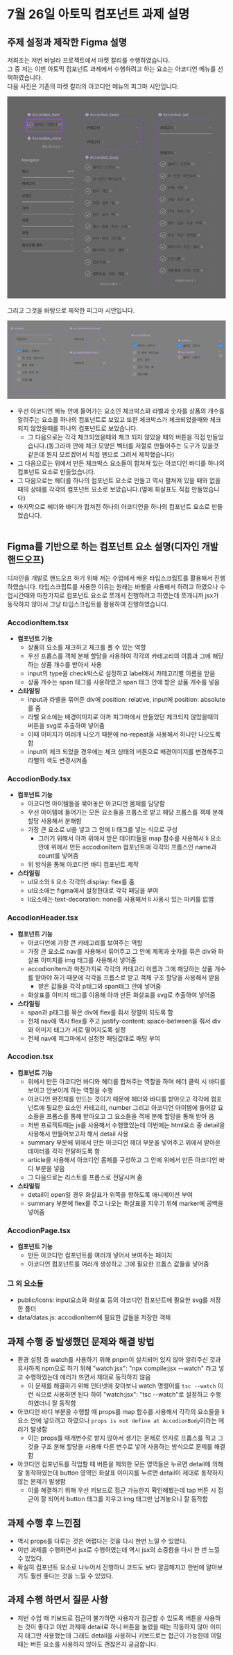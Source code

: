 # 7월 26일 아토믹 컴포넌트 과제 설명

## 주제 설정과 제작한 Figma 설명

저희조는 저번 바닐라 프로젝트에서 마켓 칼리를 수행하였습니다. <br>
그 중 저는 이번 아토믹 컴포넌트 과제에서 수행하려고 하는 요소는 아코디언 메뉴를 선택하였습니다.  
다음 사진은 기존의 마켓 칼리의 아코디언 메뉴의 피그마 시안입니다.

![아코디언 메뉴](../07-26-homework/public/picture-for-homework-info/maketcarly-figma.png) <br>

그리고 그것을 바탕으로 제작한 피그마 시안입니다.

![직접 만든 아코디언 메뉴](../07-26-homework/public/picture-for-homework-info/make-my-accodion-menu.png) <br>

- 우선 아코디언 메뉴 안에 들어가는 요소인 체크박스와 라벨과 숫자를 상품의 개수를 알려주는 요소를 하나의 컴포넌트로 보았고 또한 체크박스가 체크되었을때와 체크되지 않았을때를 하나의 컴포넌트로 보았습니다.
  - 그 다음으로는 각각 체크되었을때와 체크 되지 않았을 때의 버튼을 직접 만들었습니다.(동그라미 안에 체크 모양은 벡터를 저절로 만들어주는 도구가 있을것 같은데 뭔지 모르겠어서 직접 펜으로 그려서 제작했습니다)
- 그 다음으로는 위에서 만든 체크박스 요소들이 합쳐져 있는 아코디언 바디를 하나의 컴포넌트 요소로 만들었습니다.
- 그 다음으로는 헤더를 하나의 컴포넌트 요소로 만들고 역시 펼쳐져 있을 때와 없을 때의 상태를 각각의 컴포넌트 요소로 보았습니다.(옆에 화살표도 직접 만들었습니다)
- 마지막으로 헤더와 바디가 합쳐진 하나의 아코디언을 하나의 컴포넌트 요소로 만들었습니다.<br><br>

## Figma를 기반으로 하는 컴포넌트 요소 설명(디자인 개발 핸드오프)

디자인을 개발로 핸드오프 하기 위해 저는 수업에서 배운 타입스크립트를 활용해서 진행하였습니다. 타입스크립트를 사용한 이유는 원래는 바벨을 사용해서 하려고 하였으나 수업시간때와 마찬가지로 컴포넌트 요소로 쪼개서 진행하려고 하였는데 쪼개니까 jsx가 동작하지 않아서 그냥 타입스크립트를 활용하여 진행하였습니다. <br>

### AccodionItem.tsx

- **컴포넌트 기능**
  - 상품의 요소를 체크하고 체크를 풀 수 있는 역할
  - 우선 프롭스를 객체 분해 할당을 사용하여 각각의 카테고리의 이름과 그에 해당하는 상품 개수를 받아서 사용
  - input의 type을 check박스로 설정하고 label에서 카테고리별 이름을 받음
  - 상품 개수는 span 태그를 사용하였고 span 태그 안에 받은 상품 개수를 넣음
- **스타일링**
  - input과 라벨을 묶어준 div에 position: relative, input에 position: absolute를 줌
  - 라벨 요소에는 배경이미지로 아까 피그마에서 만들었던 체크되지 않았을때의 버튼을 svg로 추출하여 넣어줌
  - 이때 이미지가 여러개 나오기 때문에 no-repeat을 사용해서 하나만 나오도록 함
  - input이 체크 되었을 경우에는 체크 상태의 버튼으로 배경이미지를 변경해주고 라벨의 색도 변경시켜줌

### AccodionBody.tsx

- **컴포넌트 기능**
  - 아코디언 아이템들을 묶어놓은 아코디언 몸체를 담당함
  - 우선 아이템에 들어가는 모든 요소들을 프롭스로 받고 해당 프롭스를 객체 분해 할당 사용해서 분해함
  - 가장 큰 요소로 ul을 넣고 그 안에 li 태그를 넣는 식으로 구성
    - 그러기 위해서 아까 위에서 받은 데이터들을 map 함수를 사용해서 li 요소 안에 위에서 만든 accodionItem 컴포넌트에 각각의 프롭스인 name과 count를 넣어줌
  - 위 방식을 통해 아코디언 바디 컴포넌트 제작
- **스타일링**
  - ul요소와 li 요소 각각의 display: flex를 줌
  - ul요소에는 figma에서 설정한대로 각각 패딩을 부여
  - li요소에는 text-decoration: none를 사용해서 li 사용시 있는 마커를 없앰

### AccodionHeader.tsx

- **컴포넌트 기능**
  - 아코디언에 가장 큰 카테고리를 보여주는 역할
  - 가장 큰 요소로 nav를 사용해서 묶어주고 그 안에 제목과 숫자를 묶은 div와 화살표 이미지를 img 태그를 사용해서 넣어줌
  - accodionItem과 마찬가지로 각각의 카테고리 이름과 그에 해당하는 상품 개수를 받아야 하기 때문에 각각을 프롭스로 받고 객체 구조 할당을 사용해서 받음
    - 받은 값들을 각각 p태그와 span태그 안에 넣어줌
  - 화살표를 이미지 태그를 이용해 아까 만든 화살표를 svg로 추출하여 넣어줌
- **스타일링**
  - span과 p태그를 묶은 div에 flex를 줘서 정렬이 되도록 함
  - 전체 nav에 역시 flex를 주고 justify-content: space-between을 줘서 div와 이미지 태그가 서로 떨어지도록 설정
  - 전체 nav에 피그마에서 설정한 패딩값대로 패딩 부여

### Accodion.tsx

- **컴포넌트 기능**
  - 위에서 만든 아코디언 바디와 헤더를 합쳐주는 역할을 하며 헤더 클릭 시 바디를 보이고 안보이게 하는 역할을 수행
  - 아코디언 완전체를 만드는 것이기 때문에 헤더와 바디를 받아오고 각각에 컴포넌트에 필요한 요소인 카테고리, number 그리고 아코디언 아이템에 들어갈 요소들을 프롭스를 통해 받아오고 그 요소들을 객체 분해 할당을 통해 받아 옴
  - 저번 프로젝트때는 js를 사용해서 수행했었는데 이번에는 html요소 중 detail을 사용해서 만들어보고자 해서 detail 사용
  - summary 부분에 위에서 만든 아코디언 헤더 부분을 넣어주고 위에서 받아온 데이터를 각각 전달하도록 함
  - article을 사용해서 아코디언 몸체를 구성하고 그 안에 위에서 만든 아코디언 바디 부분을 넣음
  - 그 다음으로는 리스트를 프롭스로 전달시켜 줌
- **스타일링**
  - detail이 open일 경우 화살표가 위쪽을 향하도록 애니메이션 부여
  - summary 부분에 flex를 주고 나오는 화살표를 지우기 위해 marker에 공백을 넣어줌

### AccodionPage.tsx

- **컴포넌트 기능**
  - 만든 아코디언 컴포넌트를 여러개 넣어서 보여주는 페이지
  - 아코디언 컴포넌트를 여러개 생성하고 그에 필요한 프롭스 값들을 넣어줌

### 그 외 요소들

- public/icons: input요소와 화살표 등의 아코디언 컴포넌트에 필요한 svg를 저장한 폴더
- data/datas.js: accodionItem에 필요한 값들을 저장한 객체

## 과제 수행 중 발생했던 문제와 해결 방법

- 환경 설정 중 watch를 사용하기 위해 pnpm이 설치되어 있지 않아 알려주신 것과 유사하게 npm으로 하기 위해 "watch:jsx": "npx compile:jsx --watch" 라고 넣고 수행하였는데 에러가 뜨면서 제대로 동작하지 않음
  - 이 문제를 해결하기 위해 인터넷에 찾아보니 watch 명령어를 `tsc --watch` 이런 식으로 사용하면 된다 하여 "watch:jsx": "tsc --watch"로 설정하고 수행하였더니 잘 동작함
- 아코디언 바디 부분을 수행할 때 props를 map 함수를 사용해서 각각의 요소들을 li요소 안에 넣으려고 하였으나 `props is not define at AccodionBody`이라는 에러가 발생함
  - 이는 props를 매개변수로 받지 않아서 생기는 문제로 인자로 프롭스를 적고 그것을 구조 분해 할당을 사용해 다른 변수로 넣어 사용하는 방식으로 문제를 해결함
- 아코디언 컴포넌트를 작업할 때 버튼을 제외한 모든 영역들은 누르면 detail에 의해 잘 동작하였는데 button 영역인 화살표 이미지를 누르면 detail이 제대로 동작하지 않는 문제가 발생함
  - 이를 해결하기 위해 우선 키보드로 접근 가능한지 확인해봤는데 tap 버튼 시 접근이 잘 되어서 button 태그를 지우고 img 태그만 남겨놓으니 잘 동작함

## 과제 수행 후 느낀점

- 역시 props를 다루는 것은 어렵다는 것을 다시 한번 느낄 수 있었다.
- 이번 과제를 수행하면서 jsx로 수행하였는데 역시 jsx의 소중함을 다시 한 번 느낄 수 있었다.
- 확실히 컴포넌트 요소로 나누어서 진행하니 코드도 보다 깔끔해지고 한번에 알아보기도 훨씬 좋다는 것을 느낄 수 있었다.

## 과제 수행 하면서 질문 사항

- 저번 수업 때 키보드로 접근이 불가하면 사용자가 접근할 수 있도록 버튼을 사용하는 것이 좋다고 이번 과제때 detail로 하니 버튼을 눌렀을 때는 작동하지 않아 이미지 태그만 사용했는데 그래도 detail을 사용하니 키보드로는 접근이 가능한데 이럴때는 버튼 요소를 사용하지 않아도 괜찮은지 궁금합니다.
